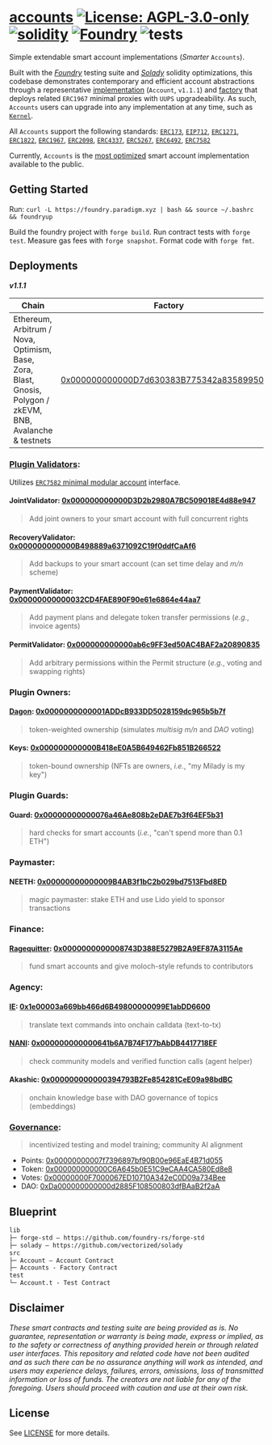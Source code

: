 # [accounts](https://github.com/nanidao/accounts)  [![License: AGPL-3.0-only](https://img.shields.io/badge/License-AGPL-black.svg)](https://opensource.org/license/agpl-v3/) [![solidity](https://img.shields.io/badge/solidity-%5E0.8.25-black)](https://docs.soliditylang.org/en/v0.8.25/) [![Foundry](https://img.shields.io/badge/Built%20with-Foundry-000000.svg)](https://getfoundry.sh/) ![tests](https://github.com/nanidao/accounts/actions/workflows/ci.yml/badge.svg)

Simple extendable smart account implementations (*Smarter* `Accounts`). 

Built with the *[Foundry](https://github.com/foundry-rs/forge-std)* testing suite and *[Solady](https://github.com/vectorized/solady)* solidity optimizations, this codebase demonstrates contemporary and efficient account abstractions through a representative [implementation](./src/Account.sol) (`Account`, `v1.1.1`) and [factory](./src/Accounts.sol) that deploys related `ERC1967` minimal proxies with `UUPS` upgradeability. As such, `Accounts` users can upgrade into any implementation at any time, such as [`Kernel`](https://github.com/zerodevapp/kernel/tree/dev).

All `Accounts` support the following standards: [`ERC173`](https://eips.ethereum.org/EIPS/eip-173), [`EIP712`](https://eips.ethereum.org/EIPS/eip-712), [`ERC1271`](https://eips.ethereum.org/EIPS/eip-1271), [`ERC1822`](https://eips.ethereum.org/EIPS/eip-1822), [`ERC1967`](https://eips.ethereum.org/EIPS/eip-1967), [`ERC2098`](https://eips.ethereum.org/EIPS/eip-2098), [`ERC4337`](https://eips.ethereum.org/EIPS/eip-4337), [`ERC5267`](https://eips.ethereum.org/EIPS/eip-5267), [`ERC6492`](https://eips.ethereum.org/EIPS/eip-6492), [`ERC7582`](https://ethereum-magicians.org/t/erc-7582-modular-accounts-with-delegated-validation/17640)

Currently, `Accounts` is the [most optimized](https://github.com/zerodevapp/aa-benchmark) smart account implementation available to the public.

## Getting Started

Run: `curl -L https://foundry.paradigm.xyz | bash && source ~/.bashrc && foundryup`

Build the foundry project with `forge build`. Run contract tests with `forge test`. Measure gas fees with `forge snapshot`. Format code with `forge fmt`.

## Deployments

***v1.1.1***

Chain           | Factory                                 | Implementation                          | Commit
----------------|-----------------------------------------|-----------------------------------------|------------------------------------------
Ethereum, Arbitrum / Nova, Optimism, Base, Zora, Blast, Gnosis, Polygon / zkEVM, BNB, Avalanche & testnets | [0x000000000000D7d630383B775342a83589950fb6](https://etherscan.io/address/0x000000000000D7d630383B775342a83589950fb6#code) | [0x000000000000120234A3A6926bCF3173E007876e](https://etherscan.io/address/0x000000000000120234A3A6926bCF3173E007876e#code) | [62e6273586d89aaf1fbab7524d5d1d692b2b6b69](https://github.com/NaniDAO/Account/commit/02ab93bee68a899f7f84b457acff5201adfd6806)

### [Plugin Validators](https://ethereum-magicians.org/t/erc-7582-modular-accounts-with-delegated-validation/17640):

Utilizes [`ERC7582` minimal modular account](https://github.com/NaniDAO/7582-account) interface.

#### JointValidator: [0x000000000000D3D2b2980A7BC509018E4d88e947](https://arbiscan.io/address/0x000000000000D3D2b2980A7BC509018E4d88e947#code)
> Add joint owners to your smart account with full concurrent rights
#### RecoveryValidator: [0x000000000000B498889a6371092C19f0ddfCaAf6](https://arbiscan.io/address/0x000000000000B498889a6371092C19f0ddfCaAf6#code)
> Add backups to your smart account (can set time delay and *m/n* scheme)
#### PaymentValidator: [0x00000000000032CD4FAE890F90e61e6864e44aa7](https://arbiscan.io/address/0x00000000000032CD4FAE890F90e61e6864e44aa7#code)
> Add payment plans and delegate token transfer permissions (*e.g.*, invoice agents)
#### PermitValidator: [0x000000000000ab6c9FF3ed50AC4BAF2a20890835](https://arbiscan.io/address/0x000000000000ab6c9FF3ed50AC4BAF2a20890835#code)
> Add arbitrary permissions within the Permit structure (*e.g.*, voting and swapping rights)

### Plugin Owners:

#### [Dagon](https://github.com/Moloch-Mystics/dagon): [0x0000000000001ADDcB933DD5028159dc965b5b7f](https://arbiscan.io/address/0x0000000000001ADDcB933DD5028159dc965b5b7f#code)
> token-weighted ownership (simulates *multisig m/n* and *DAO* voting)
#### Keys: [0x000000000000B418eE0A5B649462Fb851B266522](https://arbiscan.io/address/0x000000000000B418eE0A5B649462Fb851B266522#code)
> token-bound ownership (NFTs are owners, *i.e.*, "my Milady is my key")

### Plugin Guards:

#### Guard: [0x00000000000076a46Ae808b2eDAE7b3f64EF5b31](https://arbiscan.io/address/0x00000000000076a46ae808b2edae7b3f64ef5b31#code)
> hard checks for smart accounts (*i.e.*, "can't spend more than 0.1 ETH")

### Paymaster:

#### NEETH: [0x00000000000009B4AB3f1bC2b029bd7513Fbd8ED](https://arbiscan.io/address/0x00000000000009B4AB3f1bC2b029bd7513Fbd8ED#code)
> magic paymaster: stake ETH and use Lido yield to sponsor transactions

### Finance:

#### [Ragequitter](https://github.com/Moloch-Mystics/ragequit): [0x0000000000008743D388E5279B2A9EF87A3115Ae](https://arbiscan.io/address/0x0000000000008743d388e5279b2a9ef87a3115ae#code)
> fund smart accounts and give moloch-style refunds to contributors

### Agency:

#### [IE](https://github.com/NaniDAO/ie): [0x1e00003a669bb466d6B49800000099E1abDD6600](https://arbiscan.io/address/0x1e00003a669bb466d6b49800000099e1abdd6600#code)
> translate text commands into onchain calldata (text-to-tx)
#### [NANI](https://github.com/NaniDAO/NANI): [0x000000000000641b6A7B74F177bAbDB4417718EF](https://arbiscan.io/address/0x000000000000641b6a7b74f177babdb4417718ef#code)
> check community models and verified function calls (agent helper)
#### Akashic: [0x000000000000394793B2Fe854281CeE09a98bdBC](https://arbiscan.io/address/0x000000000000394793B2Fe854281CeE09a98bdBC#code)
> onchain knowledge base with DAO governance of topics (embeddings)

### [Governance](https://github.com/NaniDAO/NaniDAO):
> incentivized testing and model training; community AI alignment

* Points: [0x00000000007f7396897bf90B00e96EaE4B71d055](https://arbiscan.io/address/0x00000000007f7396897bf90b00e96eae4b71d055#code)
* Token: [0x000000000000C6A645b0E51C9eCAA4CA580Ed8e8](https://arbiscan.io/address/0x000000000000C6A645b0E51C9eCAA4CA580Ed8e8)
* Votes: [0x00000000F7000067ED10710A342eC0D09a734Bee](https://arbiscan.io/address/0x00000000f7000067ed10710a342ec0d09a734bee)
* DAO: [0xDa000000000000d2885F108500803dfBAaB2f2aA](https://arbiscan.io/address/0xDa000000000000d2885F108500803dfBAaB2f2aA#code)

## Blueprint

```txt
lib
├─ forge-std — https://github.com/foundry-rs/forge-std
├─ solady — https://github.com/vectorized/solady
src
├─ Account — Account Contract
├─ Accounts - Factory Contract
test
└─ Account.t - Test Contract
```

## Disclaimer

*These smart contracts and testing suite are being provided as is. No guarantee, representation or warranty is being made, express or implied, as to the safety or correctness of anything provided herein or through related user interfaces. This repository and related code have not been audited and as such there can be no assurance anything will work as intended, and users may experience delays, failures, errors, omissions, loss of transmitted information or loss of funds. The creators are not liable for any of the foregoing. Users should proceed with caution and use at their own risk.*

## License

See [LICENSE](./LICENSE) for more details.
